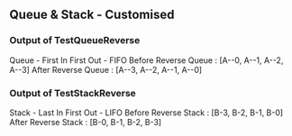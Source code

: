 ## Queue & Stack - Customised

### Output of TestQueueReverse

Queue - First In First Out - FIFO
Before Reverse Queue : [A--0, A--1, A--2, A--3]
After  Reverse Queue : [A--3, A--2, A--1, A--0]


### Output of TestStackReverse

Stack - Last In First Out - LIFO
Before Reverse Stack : [B-3, B-2, B-1, B-0]
After  Reverse Stack : [B-0, B-1, B-2, B-3]